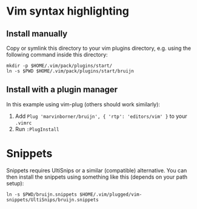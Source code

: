 # Vim syntax highlighting

## Install manually

Copy or symlink this directory to your vim plugins directory, e.g. using
the following command inside this directory:

    mkdir -p $HOME/.vim/pack/plugins/start/
    ln -s $PWD $HOME/.vim/pack/plugins/start/bruijn

## Install with a plugin manager

In this example using vim-plug (others should work similarly):

1.  Add `Plug 'marvinborner/bruijn', { 'rtp': 'editors/vim' }` to your
    `.vimrc`
2.  Run `:PlugInstall`

# Snippets

Snippets requires UltiSnips or a similar (compatible) alternative. You
can then install the snippets using something like this (depends on your
path setup):

    ln -s $PWD/bruijn.snippets $HOME/.vim/plugged/vim-snippets/UltiSnips/bruijn.snippets
